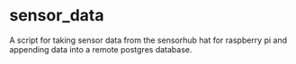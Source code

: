 # sensor_data

A script for taking sensor data from the sensorhub hat for raspberry pi and appending data into a remote postgres database.
